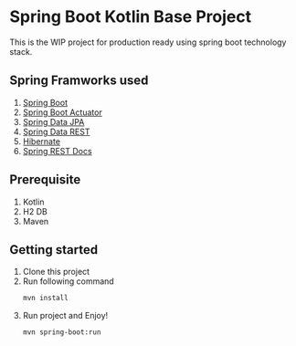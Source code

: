 Spring Boot Kotlin Base Project
===============
This is the WIP project for production ready using spring boot technology stack.

Spring Framworks used
----------
1. [Spring Boot](https://projects.spring.io/spring-boot/)
2. [Spring Boot Actuator](https://spring.io/guides/gs/actuator-service/)
3. [Spring Data JPA](https://docs.spring.io/spring-data/jpa/docs/current/reference/html/)
4. [Spring Data REST](https://projects.spring.io/spring-data-rest/)
5. [Hibernate](http://hibernate.org/)
6. [Spring REST Docs](https://projects.spring.io/spring-restdocs/)


Prerequisite
-------------
1. Kotlin
2. H2 DB
3. Maven

Getting started
-----------
1. Clone this project
2. Run following command
   ```sh
   mvn install
   ```
3. Run project and Enjoy!
   ```sh
   mvn spring-boot:run
   ```